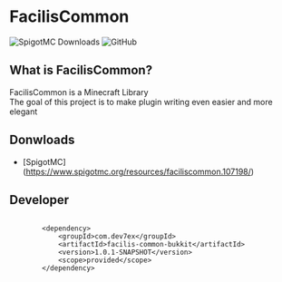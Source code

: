 # FacilisCommon
![SpigotMC Downloads](https://img.shields.io/spiget/downloads/107198?label=Downloads)
![GitHub](https://img.shields.io/github/license/dev7ex/faciliscommon)

## What is FacilisCommon?

FacilisCommon is a Minecraft Library  
The goal of this project is to make plugin writing even easier and more elegant

## Donwloads
- [SpigotMC] (https://www.spigotmc.org/resources/faciliscommon.107198/)

## Developer

```maven

        <dependency>
            <groupId>com.dev7ex</groupId>
            <artifactId>facilis-common-bukkit</artifactId>
            <version>1.0.1-SNAPSHOT</version>
            <scope>provided</scope>
        </dependency>
```

